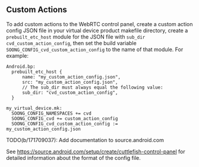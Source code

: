 ## Custom Actions

To add custom actions to the WebRTC control panel, create a custom action config
JSON file in your virtual device product makefile directory, create a
`prebuilt_etc_host` module for the JSON file with `sub_dir`
`cvd_custom_action_config`, then set the build variable
`SOONG_CONFIG_cvd_custom_action_config` to the name of that module. For example:

```
Android.bp:
  prebuilt_etc_host {
      name: "my_custom_action_config.json",
      src: "my_custom_action_config.json",
      // The sub_dir must always equal the following value:
      sub_dir: "cvd_custom_action_config",
  }

my_virtual_device.mk:
  SOONG_CONFIG_NAMESPACES += cvd
  SOONG_CONFIG_cvd += custom_action_config
  SOONG_CONFIG_cvd_custom_action_config := my_custom_action_config.json
```

TODO(b/171709037): Add documentation to source.android.com

See https://source.android.com/setup/create/cuttlefish-control-panel for
detailed information about the format of the config file.
